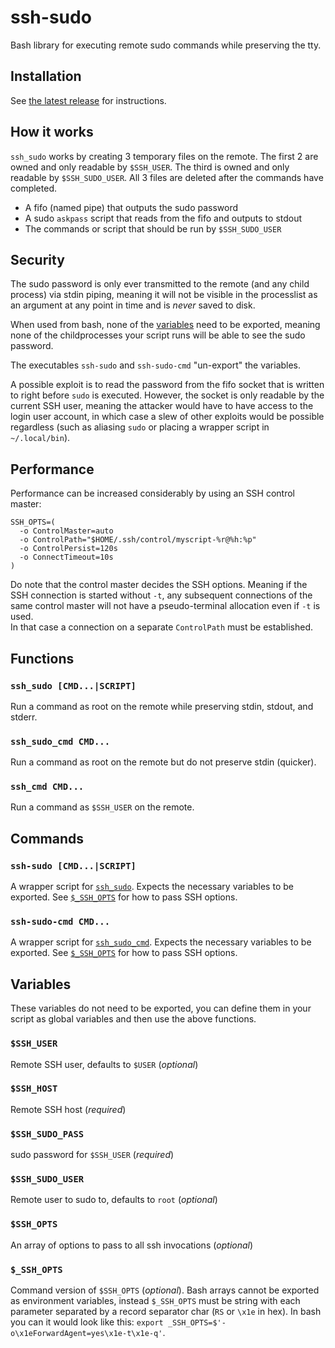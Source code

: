 # ssh-sudo

Bash library for executing remote sudo commands while preserving the tty.

## Installation

See [the latest release](https://github.com/orbit-online/ssh-sudo.sh/releases/latest) for instructions.

## How it works

`ssh_sudo` works by creating 3 temporary files on the remote.
The first 2 are owned and only readable by `$SSH_USER`.
The third is owned and only readable by `$SSH_SUDO_USER`.
All 3 files are deleted after the commands have completed.

- A fifo (named pipe) that outputs the sudo password
- A sudo `askpass` script that reads from the fifo and outputs to stdout
- The commands or script that should be run by `$SSH_SUDO_USER`

## Security

The sudo password is only ever transmitted to the remote (and any child process)
via stdin piping, meaning it will not be visible in the processlist as an
argument at any point in time and is _never_ saved to disk.

When used from bash, none of the [variables](#variables) need to be exported,
meaning none of the childprocesses your script runs will be able to see the
sudo password.

The executables `ssh-sudo` and `ssh-sudo-cmd` "un-export" the variables.

A possible exploit is to read the password from the fifo socket that is written
to right before `sudo` is executed. However, the socket is only readable by the
current SSH user, meaning the attacker would have to have access to the login
user account, in which case a slew of other exploits would be possible
regardless (such as aliasing `sudo` or placing a wrapper script in
`~/.local/bin`).

## Performance

Performance can be increased considerably by using an SSH control master:

```
SSH_OPTS=(
  -o ControlMaster=auto
  -o ControlPath="$HOME/.ssh/control/myscript-%r@%h:%p"
  -o ControlPersist=120s
  -o ConnectTimeout=10s
)
```

Do note that the control master decides the SSH options. Meaning if the SSH
connection is started without `-t`, any subsequent connections of the same
control master will not have a pseudo-terminal allocation even if `-t` is used.  
In that case a connection on a separate `ControlPath` must be established.

## Functions

### `ssh_sudo [CMD...|SCRIPT]`

Run a command as root on the remote while preserving stdin, stdout,
and stderr.

### `ssh_sudo_cmd CMD...`

Run a command as root on the remote but do not preserve stdin (quicker).

### `ssh_cmd CMD...`

Run a command as `$SSH_USER` on the remote.

## Commands

### `ssh-sudo [CMD...|SCRIPT]`

A wrapper script for [`ssh_sudo`](#ssh_sudo-cmdscript). Expects the necessary
variables to be exported. See [`$_SSH_OPTS`](#_ssh_opts) for how to pass SSH
options.

### `ssh-sudo-cmd CMD...`

A wrapper script for [`ssh_sudo_cmd`](#ssh_sudo_cmd-cmd). Expects the necessary
variables to be exported. See [`$_SSH_OPTS`](#_ssh_opts) for how to pass SSH
options.

## Variables

These variables do not need to be exported, you can define them in your script
as global variables and then use the above functions.

### `$SSH_USER`

Remote SSH user, defaults to `$USER` (_optional_)

### `$SSH_HOST`

Remote SSH host (_required_)

### `$SSH_SUDO_PASS`

sudo password for `$SSH_USER` (_required_)

### `$SSH_SUDO_USER`

Remote user to sudo to, defaults to `root` (_optional_)

### `$SSH_OPTS`

An array of options to pass to all ssh invocations (_optional_)

### `$_SSH_OPTS`

Command version of `$SSH_OPTS` (_optional_). Bash arrays cannot be exported as
environment variables, instead `$_SSH_OPTS` must be string with each parameter
separated by a record separator char (`RS` or `\x1e` in hex). In bash you can
it would look like this:
`export _SSH_OPTS=$'-o\x1eForwardAgent=yes\x1e-t\x1e-q'`.
